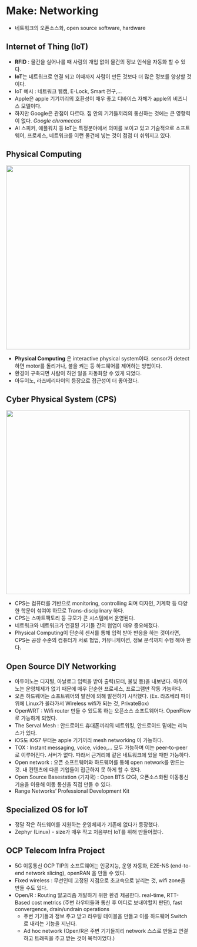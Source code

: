 # Make: Networking
* 네트워크의 오픈소스화, open source software, hardware

## Internet of Thing (IoT)
* **RFID** : 물건을 실어나를 때 사람의 개입 없이 물건의 정보 인식을 자동화 할 수 있다.
* **IoT**는 네트워크로 연결 되고 이때까지 사람이 만든 것보다 더 많은 정보를 양상할 것이다.
* IoT 예시 : 네트워크 웹캠, E-Lock, Smart 전구,…
* Apple은 apple 기기끼리의 호환성이 매우 좋고 디바이스 자체가 apple의 비즈니스 모델이다.
* 하지만 Google은 관점이 다르다. 집 안의 기기들끼리의 통신하는 것에는 큰 영향력이 없다. *Google chromecast*
* AI 스피커, 애플워치 등 IoT는 특정분야에서 의미를 보이고 있고 기술적으로 소프트웨어, 프로세스, 네트워크를 이런 물건에 넣는 것이 점점 더 쉬워지고 있다.

## Physical Computing
<img width="500" src="https://user-images.githubusercontent.com/64299475/144702965-32e271c5-9b01-4f6b-b945-b5d98e3f25bf.png">

* **Physical Computing** 은 interactive physical system이다. sensor가 detect 하면 motor를 돌리거나, 불을 켜는 등 하드웨어를 제어하는 방법이다.
* 환경이 구축되면 사람이 하던 일을 자동화할 수 있게 되었다.
* 아두이노, 라즈베리파이의 등장으로 접근성이 더 좋아졌다.


## Cyber Physical System (CPS)
<img width="500" src="https://user-images.githubusercontent.com/64299475/144703029-7c12babf-a436-494c-a36f-fa380f525cd7.png">

* CPS는 컴퓨터를 기반으로 monitoring, controlling 되며 디자인, 기계학 등 다양한 학문이 섞여야 하므로 Trans-disciplinary 하다.
* CPS는 스마트팩토리 등 규모가 큰 시스템에서 운영된다.
* 네트워크와 네트워크가 연결된 기기들 간의 협업이 매우 중요해졌다.
* Physical Computing이 단순히 센서를 통해 입력 받아 반응을 하는 것이라면, CPS는 공장 수준의 컴퓨터가 서로 협업, 커뮤니케이션, 정보 분석까지 수행 해야 한다.

## Open Source DIY Networking
* 아두이노는 디지털, 아날로그 입력을 받아 출력(모터, 불빛 등)을 내보낸다. 아두이노는 운영체제가 없기 때문에 매우 단순한 프로세스, 프로그램만 작동 가능하다.
* 오픈 하드웨어는 소프트웨어의 발전에 의해 발전하기 시작했다. (Ex. 라즈베리 파이 위에 Linux가 올라가서 Wireless wifi가 되는 것, PrivateBox)
* OpenWRT : Wifi router 만들 수 있도록 하는 오픈소스 소프트웨어다. OpenFlow로 가능하게 되었다.
* The Serval Mesh : 안드로이드 휴대폰끼리의 네트워킹, 안드로이드 밑에는 리눅스가 있다.
* iOS도 iOS7 부터는 apple 기기끼리 mesh networking 이 가능하다. 
* TOX : Instant messaging, voice, video,… 모두 가능하며 이는 peer-to-peer로 이루어진다. 서버가 없다. 따라서 근거리에 같은 네트워크에 있을 때만 가능하다.
* Open network : 오픈 소프트웨어와 하드웨어를 통해 open network를 만드는 것. 내 컨텐츠에 다른 기업들이 접근하지 못 하게 할 수 있다.
* Open Source Basestation (기지국) :  Open BTS (2G), 오픈소스화된 이동통신 기술을 이용해 이동 통신을 직접 만들 수 있다.
* Range Networks’ Professional Development Kit

## Specialized OS for IoT
* 정말 작은 하드웨어를 지원하는 운영체제가 기존에 없다가 등장했다.
* Zephyr (Linux) - size가 매우 작고 처음부터 IoT를 위해 만들어졌다.

## OCP Telecom Infra Project
* 5G 이동통신 OCP TIP의 소프트웨어는 인공지능, 운영 자동화, E2E-NS (end-to-end network slicing), openRAN 을 만들 수 있다.
* Fixed wireless : 무선인데 고정된 지점으로 초고속으로 날리는 것, wifi zone을 만들 수도 있다.
* Open/R : Routing 알고리즘 개발하기 위한 환경 제공한다. real-time, RTT-Based cost metrics (주변 라우터들과 통신 후 어디로 보내야할지 판단), fast convergence, drain/undrain operations
	* 주변 기기들과 정보 주고 받고 라우팅 테이블을 만들고 이를 하드웨어 Switch로 내리는 기능을 지닌다.
	* Ad hoc network (Open/R은 주변 기기들끼리 network 스스로 만들고 연결하고 트래픽을 주고 받는 것이 목적이었다.)
